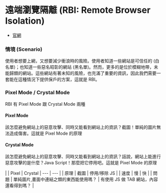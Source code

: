# 遠端瀏覽隔離 (RBI: Remote Browser Isolation)
- [官網](https://www.forcepoint.com/zh-hant/product/remote-browser-isolation)

### 情境 (Scenario)
使用者想要上網，又想要減少衝浪時的風險。使用者知道一些網站是可信任的 (白名單)；也知道一些惡名昭彰的網站 (黑名單)。然而，更多的是位於模糊地帶，未能歸類的網站。這些網站有著未知的風險，也充滿了重要的資訊，因此我們需要一套能在這種情況下提供保戶的方案，這就是 RBI。

### Pixel Mode / Crystal Mode
RBI 有 Pixel Mode 跟 Crystal Mode 兩種

#### Pixel Mode
該怎麼避免網站上的惡意攻擊、同時又能看到網站上的資訊？截圖！單純的圖片無法造成傷害。這就是 Pixel Mode 的原理

#### Crystal Mode
該怎麼避免網站上的惡意攻擊、同時又能看到網站上的資訊？話說，網站上能進行惡意攻擊的是什麼？Java Script！那麼把它停用吧。這就是 Pixel Mode 的原理

| | Pixel | Crystal
| --- | --- |
| 原理 | 截圖 | 停用/移除 JS |
| 速度 | 慢 | 快 |
| 問題 | 單純圖片,畫面中連結之類的東西能使用嗎？ | 有使用 JS 做 TAB 網站，內容還看得到嗎？ |

